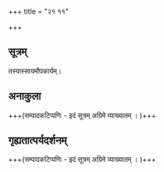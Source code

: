 +++
title = "२१ ११"

+++
## सूत्रम्
तस्यास्सायमौपकार्यम्।
## अनाकुला
+++(सम्पादकटिप्पणिः - इदं सूत्रम् अग्रिमे व्याख्यातम् । )+++


## गृह्यतात्पर्यदर्शनम्
+++(सम्पादकटिप्पणिः - इदं सूत्रम् अग्रिमे व्याख्यातम् । )+++
